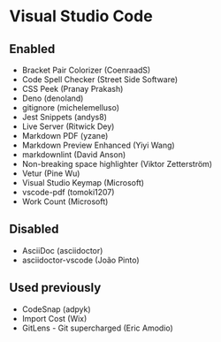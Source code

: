 # Visual Studio Code

## Enabled

* Bracket Pair Colorizer (CoenraadS)
* Code Spell Checker (Street Side Software)
* CSS Peek (Pranay Prakash)
* Deno (denoland)
* gitignore (michelemelluso)
* Jest Snippets (andys8)
* Live Server (Ritwick Dey)
* Markdown PDF (yzane)
* Markdown Preview Enhanced (Yiyi Wang)
* markdownlint (David Anson)
* Non-breaking space highlighter (Viktor Zetterström)
* Vetur (Pine Wu)
* Visual Studio Keymap (Microsoft)
* vscode-pdf (tomoki1207)
* Work Count (Microsoft)

## Disabled

* AsciiDoc (asciidoctor)
* asciidoctor-vscode (João Pinto)

## Used previously

* CodeSnap (adpyk)
* Import Cost (Wix)
* GitLens - Git supercharged (Eric Amodio)
